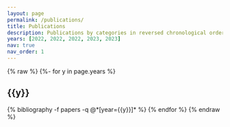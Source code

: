 ```yaml
---
layout: page
permalink: /publications/
title: Publications
description: Publications by categories in reversed chronological order. generated by jekyll-scholar.
years: [2022, 2022, 2022, 2023, 2023]
nav: true
nav_order: 1
---
```

<!-- _pages/publications.md -->
<div class="publications">
{% raw %} 
{%- for y in page.years %}
  <h2 class="year">{{y}}</h2>
 {% bibliography -f papers -q @*[year={{y}}]* %}
{% endfor %}
 {% endraw %}

</div>
